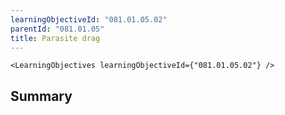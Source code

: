 ```yaml
---
learningObjectiveId: "081.01.05.02"
parentId: "081.01.05"
title: Parasite drag
---
```


```tsx eval
<LearningObjectives learningObjectiveId={"081.01.05.02"} />
```

## Summary
